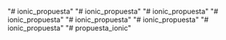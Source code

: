 "# ionic_propuesta" 
"# ionic_propuesta" 
"# ionic_propuesta" 
"# ionic_propuesta" 
"# ionic_propuesta" 
"# ionic_propuesta" 
"# ionic_propuesta" 
"# propuesta_ionic" 
